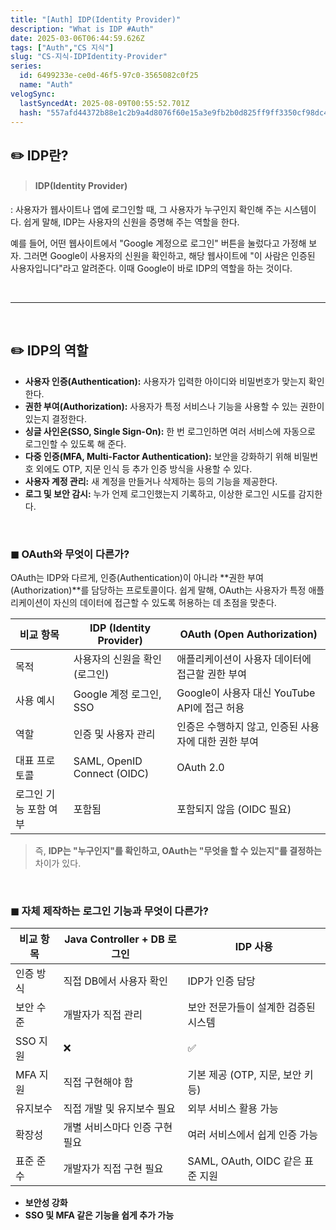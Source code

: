 ```yaml
---
title: "[Auth] IDP(Identity Provider)"
description: "What is IDP #Auth"
date: 2025-03-06T06:44:59.626Z
tags: ["Auth","CS 지식"]
slug: "CS-지식-IDPIdentity-Provider"
series:
  id: 6499233e-ce0d-46f5-97c0-3565082c0f25
  name: "Auth"
velogSync:
  lastSyncedAt: 2025-08-09T00:55:52.701Z
  hash: "557afd44372b88e1c2b9a4d8076f60e15a3e9fb2b0d825ff9ff3350cf98dc41d"
---
```


## ✏️ IDP란?
> #### IDP(Identity Provider)
: 사용자가 웹사이트나 앱에 로그인할 때, 그 사용자가 누구인지 확인해 주는 시스템이다. 
쉽게 말해, IDP는 사용자의 신원을 증명해 주는 역할을 한다.

예를 들어, 어떤 웹사이트에서 "Google 계정으로 로그인" 버튼을 눌렀다고 가정해 보자. 그러면 Google이 사용자의 신원을 확인하고, 해당 웹사이트에 "이 사람은 인증된 사용자입니다"라고 알려준다. 이때 Google이 바로 IDP의 역할을 하는 것이다.

<br>

---

<br>

## ✏️ IDP의 역할

- **사용자 인증(Authentication):** 사용자가 입력한 아이디와 비밀번호가 맞는지 확인한다.
- **권한 부여(Authorization):** 사용자가 특정 서비스나 기능을 사용할 수 있는 권한이 있는지 결정한다.
- **싱글 사인온(SSO, Single Sign-On):** 한 번 로그인하면 여러 서비스에 자동으로 로그인할 수 있도록 해 준다.
- **다중 인증(MFA, Multi-Factor Authentication):** 보안을 강화하기 위해 비밀번호 외에도 OTP, 지문 인식 등 추가 인증 방식을 사용할 수 있다.
- **사용자 계정 관리:** 새 계정을 만들거나 삭제하는 등의 기능을 제공한다.
- **로그 및 보안 감시:** 누가 언제 로그인했는지 기록하고, 이상한 로그인 시도를 감지한다.

<br>

### ◼︎ OAuth와 무엇이 다른가?

OAuth는 IDP와 다르게, 인증(Authentication)이 아니라 **권한 부여(Authorization)**를 담당하는 프로토콜이다. 
쉽게 말해, OAuth는 사용자가 특정 애플리케이션이 자신의 데이터에 접근할 수 있도록 허용하는 데 초점을 맞춘다.

| 비교 항목 | IDP (Identity Provider) | OAuth (Open Authorization) |
| --- | --- | --- |
| 목적 | 사용자의 신원을 확인 (로그인) | 애플리케이션이 사용자 데이터에 접근할 권한 부여 |
| 사용 예시 | Google 계정 로그인, SSO | Google이 사용자 대신 YouTube API에 접근 허용 |
| 역할 | 인증 및 사용자 관리 | 인증은 수행하지 않고, 인증된 사용자에 대한 권한 부여 |
| 대표 프로토콜 | SAML, OpenID Connect (OIDC) | OAuth 2.0 |
| 로그인 기능 포함 여부 | 포함됨 | 포함되지 않음 (OIDC 필요) |


>즉, **IDP는 "누구인지"를 확인하고, OAuth는 "무엇을 할 수 있는지"를 결정하는** 차이가 있다.


<br>

### ◼︎ 자체 제작하는 로그인 기능과 무엇이 다른가?

| 비교 항목 | Java Controller + DB 로그인 | IDP 사용 |
| --- | --- | --- |
| 인증 방식 | 직접 DB에서 사용자 확인 | IDP가 인증 담당 |
| 보안 수준 | 개발자가 직접 관리 | 보안 전문가들이 설계한 검증된 시스템 |
| SSO 지원 | ❌ | ✅ |
| MFA 지원 | 직접 구현해야 함 | 기본 제공 (OTP, 지문, 보안 키 등) |
| 유지보수 | 직접 개발 및 유지보수 필요 | 외부 서비스 활용 가능 |
| 확장성 | 개별 서비스마다 인증 구현 필요 | 여러 서비스에서 쉽게 인증 가능 |
| 표준 준수 | 개발자가 직접 구현 필요 | SAML, OAuth, OIDC 같은 표준 지원 |


>
- **보안성 강화**
- **SSO 및 MFA 같은 기능을 쉽게 추가 가능** 


